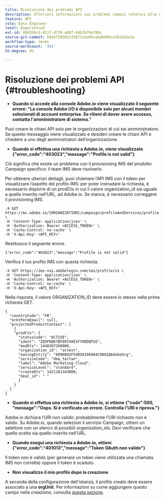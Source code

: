 ```yaml
---
title: Risoluzione dei problemi API
description: Ulteriori informazioni sui problemi comuni relativi alle API di Campaign Standard
feature: API
role: Data Engineer
level: Experienced
exl-id: 404356cd-021f-4739-a88f-b8b1b79e19bc
source-git-commit: b65bf28565c25072c6a95cebdb999ce38a2e2e1a
workflow-type: tm+mt
source-wordcount: '351'
ht-degree: 0%

---
```


# Risoluzione dei problemi API {#troubleshooting}

* **Quando si accede alla console Adobe.io viene visualizzato il seguente errore: &quot;La console Adobe I/O è disponibile solo per alcuni membri selezionati di account enterprise. Se ritieni di dover avere accesso, contatta l&#39;amministratore di sistema.&quot;**

Puoi creare le chiavi API solo per le organizzazioni di cui sei amministratore. Se questo messaggio viene visualizzato e desideri creare le chiavi API e chiedere a uno degli amministratori dell’organizzazione.

* **Quando si effettua una richiesta a Adobe.io, viene visualizzato {&quot;error_code&quot;:&quot;403023&quot;,&quot;message&quot;:&quot;Profile is not valid&quot;}**

Ciò significa che esiste un problema con il provisioning IMS del prodotto Campaign specifico: il team IMS deve risolverlo.

Per ottenere ulteriori dettagli, puoi chiamare l’API IMS con il token per visualizzare l’aspetto del profilo IMS: per poter instradare la richiesta, è necessario disporre di un prodCtx in cui il valore organization_id sia uguale a quello inserito nell’URL, ad Adobe.io.
Se manca, è necessario correggere il provisioning IMS.

```
-X GET https://mc.adobe.io/{ORGANIZATION}/campaign/profileAndServices/profile \
-H 'Content-Type: application/json' \
-H 'Authorization: Bearer <ACCESS_TOKEN>' \
-H 'Cache-Control: no-cache' \
-H 'X-Api-Key: <API_KEY>'
```

Restituisce il seguente errore.

```
{"error_code":"403023","message":"Profile is not valid"}
```

Verifica il tuo profilo IMS con questa richiesta.

```
-X GET https://ims-na1.adobelogin.com/ims/profile/v1 \
-H 'Content-Type: application/json' \
-H 'Authorization: Bearer <ACCESS_TOKEN>' \
-H 'Cache-Control: no-cache' \
-H 'X-Api-Key: <API_KEY>'
```

Nella risposta, il valore ORGANIZATION_ID deve essere lo stesso nella prima richiesta GET.

```
{
  "countryCode": "FR",
  "mrktPermEmail": null,
  "projectedProductContext": [
    {
    "prodCtx": {
      "statusCode": "ACTIVE",
      "ident": "ZQ9FRQK7BF09YXAESFY9DDQP1G",
      "modDts": 1448307260000,
      "organization_id": "actest",
      "owningEntity": "6096892F54B5819E0A4C98A2@AdobeOrg",
      "serviceCode": "dma_tartan",
      "label": "Adobe Marketing Cloud",
      "serviceLevel": "standard",
      "createDts": 1421181343000,
      "deal_id": " "
      }
    }
  ]
}
```

* **Quando si effettua una richiesta a Adobe.io, si ottiene {&quot;code&quot;:500, &quot;message&quot;:&quot;Oops. Si è verificato un errore. Controlla l&#39;URI e riprova.&quot;}**

Adobe.io dichiara l’URI non valido: probabilmente l’URI richiesto non è valido. Su Adobe.io, quando selezioni il servizio Campaign, ottieni un selettore con un elenco di possibili organization_ids. Devi verificare che quello scelto sia quello inserito nell’URL.

* **Quando esegui una richiesta a Adobe.io, ottieni {&quot;error_code&quot;:&quot;401013&quot;,&quot;message&quot;:&quot;Token OAuth non valido&quot;}**

Il token non è valido (per generare un token viene utilizzata una chiamata IMS non corretta) oppure il token è scaduto.

* **Non visualizzo il mio profilo dopo la creazione**

A seconda della configurazione dell&#39;istanza, il profilo creato deve essere associato a una **orgUnit**. Per informazioni su come aggiungere questo campo nella creazione, consulta [questa sezione](../../api/using/creating-profiles-api.md).

<!-- * (error duplicate key : quand tu crées un profile qui existe déjà , il faut faire un patch pour updater le profile plutôt qu’un POST)

With Curl
List all profiles

Create a profile

Update the mobilePhone attribute of a profile

API Calls on Service

GET the list of services

-->

<!--

How to find and use a filter?
Error codes:

* PAtch sur Age = message d'erreur :
500
Cannot update the 'age' property that is read-only
'age' property is not valid for the 'profile' resource.
-->

<!--
How to filter a list of subscribed profiles with available profile filters ? by date (by les filtres dispo sur la ressource) ?

Pattern classique :

recupérer la liste des subscriptions filtrées d'un profile
1) get sur profile
2) recup PKey
3) get sur PKey
4) get sur href des subscriptions

Comment savoir quel filtre appliquer ?

1) get sur metadata de profile
2) retourne description de la collection subscription
3) get sur la valeur du champ resTarget
4) get sur le href dans filters
5) retourne les filtres applicables sur l'url des data.

-->
